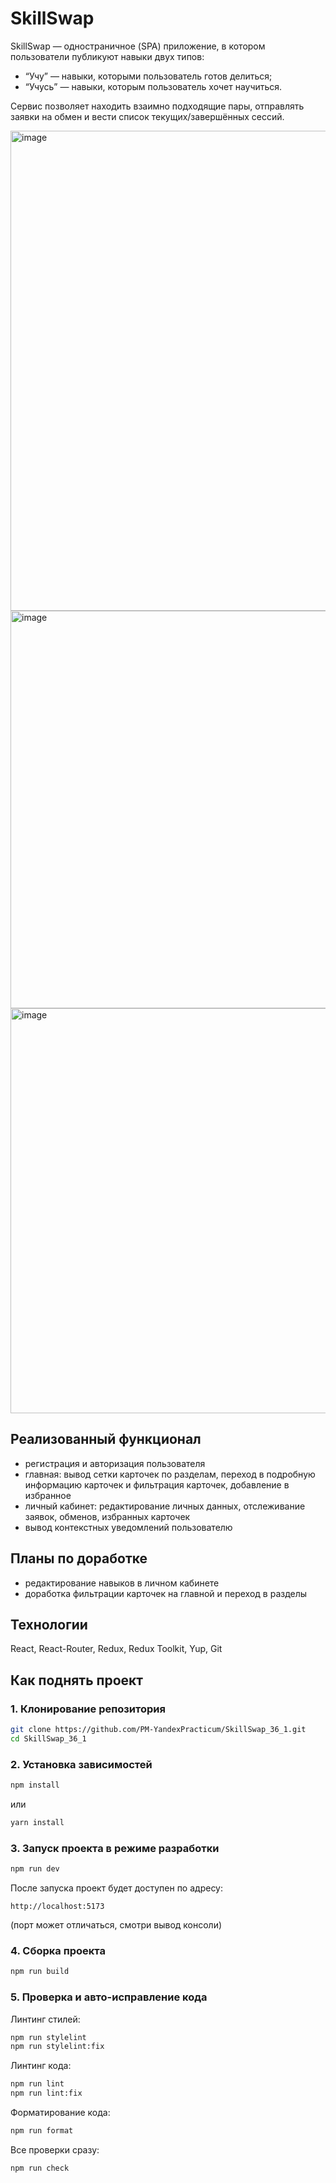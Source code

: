 # SkillSwap

SkillSwap — одностраничное (SPA) приложение, в котором пользователи публикуют навыки двух типов:

- “Учу” — навыки, которыми пользователь готов делиться;
- “Учусь” — навыки, которым пользователь хочет научиться.

Сервис позволяет находить взаимно подходящие пары, отправлять заявки на обмен и вести список текущих/завершённых сессий.

<img width="1366" height="768" alt="image" src="https://github.com/user-attachments/assets/8b4660c0-d10f-4410-a75a-ddbdac699fd4" />

<img width="1366" height="636" alt="image" src="https://github.com/user-attachments/assets/9652cdf9-f830-4c89-b865-5593697e4944" />

<img width="1365" height="648" alt="image" src="https://github.com/user-attachments/assets/145b8460-6df3-456f-8eb3-42d85a06da4d" />


## Реализованный функционал

- регистрация и авторизация пользователя
- главная: вывод сетки карточек по разделам, переход в подробную информацию карточек и фильтрация карточек, добавление в избранное
- личный кабинет: редактирование личных данных, отслеживание заявок, обменов, избранных карточек
- вывод контекстных уведомлений пользователю

## Планы по доработке

- редактирование навыков в личном кабинете
- доработка фильтрации карточек на главной и переход в разделы

## Технологии 

React, React-Router, Redux, Redux Toolkit, Yup, Git



## Как поднять проект

### 1. Клонирование репозитория
```bash
git clone https://github.com/PM-YandexPracticum/SkillSwap_36_1.git
cd SkillSwap_36_1
```

### 2. Установка зависимостей
```bash
npm install
```
или
```bash
yarn install
```

### 3. Запуск проекта в режиме разработки
```bash
npm run dev
```

После запуска проект будет доступен по адресу:
```
http://localhost:5173
```
(порт может отличаться, смотри вывод консоли)

### 4. Сборка проекта

```bash
npm run build
```

### 5. Проверка и авто-исправление кода
Линтинг стилей:
```bash
npm run stylelint
npm run stylelint:fix
```

Линтинг кода:
```bash
npm run lint
npm run lint:fix
```

Форматирование кода:
```bash
npm run format
```

Все проверки сразу:
```bash
npm run check
```
